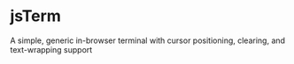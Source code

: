 # jsTerm
A simple, generic in-browser terminal with cursor positioning, clearing, and text-wrapping support
